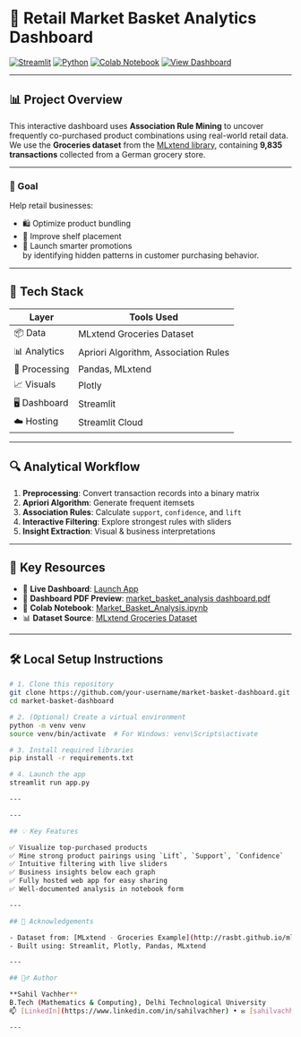 # 🛒 Retail Market Basket Analytics Dashboard

[![Streamlit](https://img.shields.io/badge/Built%20with-Streamlit-ff4b4b?logo=streamlit&logoColor=white)](https://streamlit.io)
[![Python](https://img.shields.io/badge/Python-3.10+-blue?logo=python)](https://www.python.org/)
[![Colab Notebook](https://img.shields.io/badge/View%20Notebook-IPYNB-yellow?logo=jupyter)](Market_Basket_Analysis.ipynb)
[![View Dashboard](https://img.shields.io/badge/Live%20Dashboard-Open-green?logo=streamlit)](https://market-basket-analysis-dashboard-mkjkh2dessyph4qxcb4lr8.streamlit.app/)

---

## 📊 Project Overview

This interactive dashboard uses **Association Rule Mining** to uncover frequently co-purchased product combinations using real-world retail data.  
We use the **Groceries dataset** from the [MLxtend library](http://rasbt.github.io/mlxtend/user_guide/frequent_patterns/apriori/), containing **9,835 transactions** collected from a German grocery store.

---

### 🎯 Goal

Help retail businesses:
- 🛍️ Optimize product bundling  
- 🧠 Improve shelf placement  
- 💸 Launch smarter promotions  
by identifying hidden patterns in customer purchasing behavior.

---

## 🧪 Tech Stack

| Layer         | Tools Used                           |
|---------------|--------------------------------------|
| 📦 Data        | MLxtend Groceries Dataset            |
| 📊 Analytics   | Apriori Algorithm, Association Rules |
| 🧮 Processing  | Pandas, MLxtend                      |
| 📈 Visuals     | Plotly                               |
| 🖥️ Dashboard   | Streamlit                            |
| ☁️ Hosting     | Streamlit Cloud                      |

---

## 🔍 Analytical Workflow

1. **Preprocessing**: Convert transaction records into a binary matrix  
2. **Apriori Algorithm**: Generate frequent itemsets  
3. **Association Rules**: Calculate `support`, `confidence`, and `lift`  
4. **Interactive Filtering**: Explore strongest rules with sliders  
5. **Insight Extraction**: Visual & business interpretations

---

## 📂 Key Resources

- 🚀 **Live Dashboard**: [Launch App](https://market-basket-analysis-dashboard-mkjkh2dessyph4qxcb4lr8.streamlit.app/)
- 📄 **Dashboard PDF Preview**: [market_basket_analysis dashboard.pdf](market_basket_analysis%20dashboard.pdf)
- 📓 **Colab Notebook**: [Market_Basket_Analysis.ipynb](makrket_basket_analysis.ipynb)
- 📊 **Dataset Source**: [MLxtend Groceries Dataset](http://rasbt.github.io/mlxtend/user_guide/frequent_patterns/apriori/)

---

## 🛠️ Local Setup Instructions

```bash
# 1. Clone this repository
git clone https://github.com/your-username/market-basket-dashboard.git
cd market-basket-dashboard

# 2. (Optional) Create a virtual environment
python -m venv venv
source venv/bin/activate  # For Windows: venv\Scripts\activate

# 3. Install required libraries
pip install -r requirements.txt

# 4. Launch the app
streamlit run app.py

---

---

## 💡 Key Features

✅ Visualize top-purchased products  
✅ Mine strong product pairings using `Lift`, `Support`, `Confidence`  
✅ Intuitive filtering with live sliders  
✅ Business insights below each graph  
✅ Fully hosted web app for easy sharing  
✅ Well-documented analysis in notebook form

---

## 🤝 Acknowledgements

- Dataset from: [MLxtend - Groceries Example](http://rasbt.github.io/mlxtend/user_guide/frequent_patterns/apriori/)
- Built using: Streamlit, Plotly, Pandas, MLxtend

---

## 🙋‍♂️ Author

**Sahil Vachher**  
B.Tech (Mathematics & Computing), Delhi Technological University  
📫 [LinkedIn](https://www.linkedin.com/in/sahilvachher) • ✉️ [sahilvachher@gmail.com](mailto:sahilvachher@gmail.com)

---

